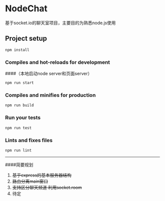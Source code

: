# NodeChat
基于socket.io的聊天室项目，主要目的为熟悉node.js使用   


## Project setup
```
npm install
```

### Compiles and hot-reloads for development
####（本地启动node server和页面server）
```
npm run start
```

### Compiles and minifies for production
```
npm run build
```

### Run your tests
```
npm run test
```

### Lints and fixes files
```
npm run lint
```

---

####简要规划
1. ~~基于express的基本服务器结构~~
2. ~~路由分离main窗口~~
3. ~~支持区分聊天频道 利用socket.room~~
4. 待定
